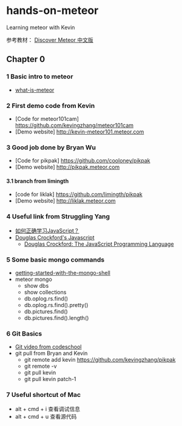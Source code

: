 # hands-on-meteor
Learning meteor with Kevin

参考教材： [Discover Meteor 中文版](http://zh.discovermeteor.com/)

## Chapter 0
### 1 Basic intro to meteor
* [what-is-meteor](https://www.eventedmind.com/classes/getting-started-with-meteor/meteor-what-is-meteor)


### 2 First demo code from Kevin
* [Code for meteor101cam] <https://github.com/kevingzhang/meteor101cam>
* [Demo website] <http://kevin-meteor101.meteor.com>

### 3 Good job done by Bryan Wu 
* [Code for pikpak] <https://github.com/cooloney/pikpak>
* [Demo website] <http://pikpak.meteor.com>

#### 3.1 branch from limingth
* [code for liklak] <https://github.com/limingth/pikpak>
* [Demo website] <http://liklak.meteor.com>

### 4 Useful link from Struggling Yang
* [如何正确学习JavaScript？](http://mp.weixin.qq.com/s?__biz=MzAxODE2MjM1MA==&mid=202171604&idx=1&sn=9ae7f65618495b7c21165695d8abf038&scene=1&key=79cf83ea5128c3e5ee2620ebba082c8c6b7d293fc1cc19db535b0c66b953dd98472798923a16d350f772d8b15546f71c&ascene=1&uin=ODU4OTAxMzIw&devicetype=webwx&version=70000001&pass_ticket=xqnxcKUynUck5%2B%2Bd3pQedeUlUsa0XKmD1OS4F1UU4zniLXQzMQaLNTmKdStSr0RB)
* [Douglas Crockford's Javascript](http://javascript.crockford.com/)
  - [Douglas Crockford: The JavaScript Programming Language](https://www.youtube.com/watch?v=v2ifWcnQs6M)

### 5 Some basic mongo commands 
* [getting-started-with-the-mongo-shell](http://docs.mongodb.org/v2.2/tutorial/getting-started-with-the-mongo-shell/)
* meteor mongo
  - show dbs
  - show collections
  - db.oplog.rs.find()
  - db.oplog.rs.find().pretty()
  - db.pictures.find()
  - db.pictures.find().length()

### 6 Git Basics 
* [Git video from codeschool](http://gitreal.codeschool.com/levels/1)
* git pull from Bryan and Kevin
  - git remote add kevin https://github.com/kevingzhang/pikpak
  - git remote -v
  - git pull kevin
  - git pull kevin patch-1

### 7 Useful shortcut of Mac
* alt + cmd + i  查看调试信息
* alt + cmd + u  查看源代码
